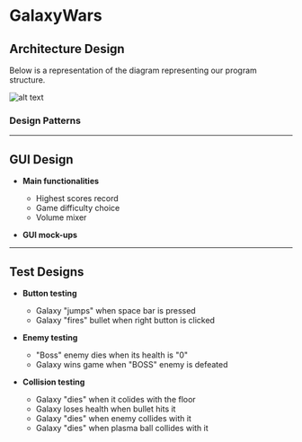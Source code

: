 # GalaxyWars

## Architecture Design

Below is a representation of the diagram representing our program structure.

![alt text](https://github.com/francismaria/GalaxyWars/tree/master/imgs/first-uml.JPG)

### Design Patterns

---

## GUI Design

* **Main functionalities**
  
  * Highest scores record
  * Game difficulty choice
  * Volume mixer

* **GUI mock-ups**

---

## Test Designs

* **Button testing**
  * Galaxy "jumps" when space bar is pressed
  * Galaxy "fires" bullet when right button is clicked
  
* **Enemy testing**
  * "Boss" enemy dies when its health is "0"
  * Galaxy wins game when "BOSS" enemy is defeated
  
* **Collision testing**
  * Galaxy "dies" when it colides with the floor
  * Galaxy loses health when bullet hits it
  * Galaxy "dies" when enemy collides with it
  * Galaxy "dies" when plasma ball collides with it
